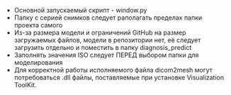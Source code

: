 - Основной запускаемый скрипт - window.py
- Папку с серией снимков следует раполагать пределах папки проекта самого
- Из-за размера модели и ограничений GitHub на размер загружаемых файлов, модели в репозитории нет, её следует загрузить отдельно и поместить в папку diagnosis_predict
- Заполнять значения ISO следует ПЕРЕД выбором папки для моделирования
- Для корректной работы исполняемого файла dicom2mesh могут потребоваться .dll файлы, поставляемые при установке Visualization ToolKit.